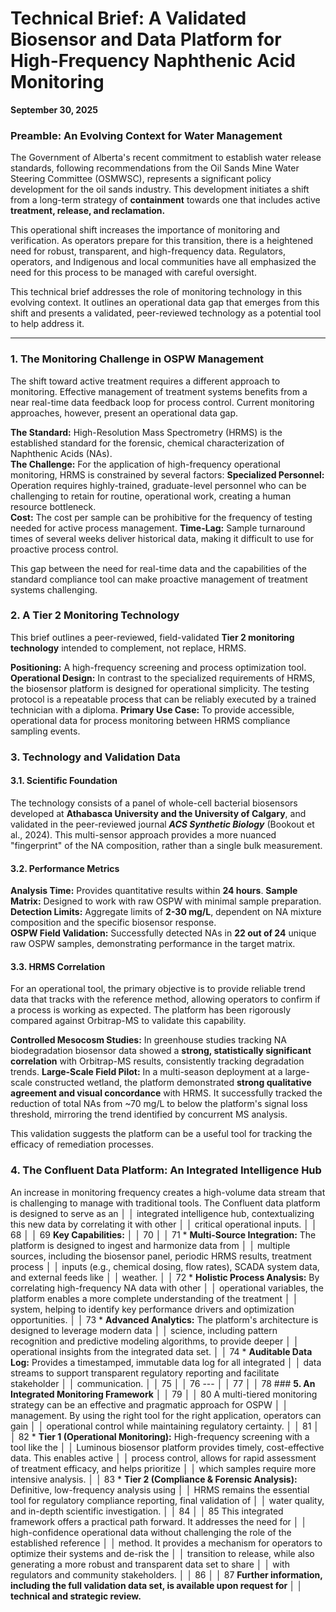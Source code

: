 # Technical Brief: A Validated Biosensor and Data Platform for High-Frequency Naphthenic Acid Monitoring                                                                                                     
**September 30, 2025**                                                                                              
### **Preamble: An Evolving Context for Water Management**   

The Government of Alberta's recent commitment to establish water release standards, following recommendations from the Oil Sands Mine Water Steering Committee (OSMWSC), represents a significant policy development for the oil sands industry. This development initiates a shift from a long-term strategy of **containment** towards one that includes active **treatment, release, and reclamation.** 

This operational shift increases the importance of monitoring and verification. As operators prepare for this transition, there is a heightened need for robust, transparent, and high-frequency data. Regulators, operators, and Indigenous and local communities have all emphasized the need for this process to be managed with careful oversight. 

This technical brief addresses the role of monitoring technology in this evolving context. It outlines an operational data gap that emerges from this shift and presents a validated, peer-reviewed technology as a potential tool to help address it.

---
### **1. The Monitoring Challenge in OSPW Management**     
The shift toward active treatment requires a different approach to monitoring. Effective management of treatment systems benefits from a near real-time data feedback loop for process control. Current monitoring approaches, however, present an operational data gap.  

**The Standard:** High-Resolution Mass Spectrometry (HRMS) is the established standard for the forensic, chemical characterization of Naphthenic Acids (NAs).  
**The Challenge:** For the application of high-frequency operational monitoring, HRMS is constrained by several factors:
	**Specialized Personnel:** Operation requires highly-trained, graduate-level personnel who can be challenging to retain for routine, operational work, creating a human resource bottleneck.   
	**Cost:** The cost per sample can be prohibitive for the frequency of testing needed for active process management. 
	**Time-Lag:** Sample turnaround times of several weeks deliver historical data, making it difficult to use for proactive process control. 

This gap between the need for real-time data and the capabilities of the standard compliance tool can make proactive management of treatment systems challenging. 
### **2. A Tier 2 Monitoring Technology** 

This brief outlines a peer-reviewed, field-validated **Tier 2 monitoring technology** intended to complement, not replace, HRMS. 	

**Positioning:** A high-frequency screening and process optimization tool.        **Operational Design:** In contrast to the specialized requirements of HRMS, the biosensor platform is designed for operational simplicity. The testing protocol is a repeatable process that can be reliably executed by a trained technician with a diploma.
**Primary Use Case:** To provide accessible, operational data for process monitoring between HRMS compliance sampling events. 
### **3. Technology and Validation Data**
#### **3.1. Scientific Foundation** 
The technology consists of a panel of whole-cell bacterial biosensors developed at **Athabasca University and the University of Calgary**, and validated in the peer-reviewed journal ***ACS Synthetic Biology*** (Bookout et al., 2024). This multi-sensor approach provides a more nuanced "fingerprint" of the NA composition, rather than a single bulk  measurement. 
#### **3.2. Performance Metrics**  

**Analysis Time:** Provides quantitative results within **24 hours**.
**Sample Matrix:** Designed to work with raw OSPW with minimal sample preparation.
**Detection Limits:** Aggregate limits of **2-30 mg/L**, dependent on NA mixture composition and the specific biosensor response.  
**OSPW Field Validation:** Successfully detected NAs in **22 out of 24** unique raw OSPW samples, demonstrating performance in the target matrix.
#### **3.3. HRMS Correlation** 

For an operational tool, the primary objective is to provide reliable trend data that tracks with the reference method, allowing operators to confirm if a process is working as expected. The platform has been rigorously compared against Orbitrap-MS to validate this capability.   

**Controlled Mesocosm Studies:** In greenhouse studies tracking NA biodegradation biosensor data showed a **strong, statistically significant correlation** with Orbitrap-MS results, consistently tracking degradation trends. 
**Large-Scale Field Pilot:** In a multi-season deployment at a large-scale constructed wetland, the platform demonstrated **strong qualitative agreement and visual concordance** with HRMS. It successfully tracked the reduction of total NAs from ~70 mg/L to below the platform's signal loss threshold, mirroring the trend identified by concurrent MS analysis. 

This validation suggests the platform can be a useful tool for tracking the efficacy of remediation processes.  
### **4. The Confluent Data Platform: An Integrated Intelligence Hub**

An increase in monitoring frequency creates a high-volume data stream that is challenging to manage with traditional tools. The Confluent data platform is designed to serve as an         │
 │       integrated intelligence hub, contextualizing this new data by correlating it with other       │
 │       critical operational inputs.                                                                  │
 │    68                                                                                               │
 │    69 **Key Capabilities:**                                                                         │
 │    70                                                                                               │
 │    71 *   **Multi-Source Integration:** The platform is designed to ingest and harmonize data from  │
 │       multiple sources, including the biosensor panel, periodic HRMS results, treatment process     │
 │       inputs (e.g., chemical dosing, flow rates), SCADA system data, and external feeds like        │
 │       weather.                                                                                      │
 │    72 *   **Holistic Process Analysis:** By correlating high-frequency NA data with other           │
 │       operational variables, the platform enables a more complete understanding of the treatment    │
 │       system, helping to identify key performance drivers and optimization opportunities.           │
 │    73 *   **Advanced Analytics:** The platform's architecture is designed to leverage modern data   │
 │       science, including pattern recognition and predictive modeling algorithms, to provide deeper  │
 │       operational insights from the integrated data set.                                            │
 │    74 *   **Auditable Data Log:** Provides a timestamped, immutable data log for all integrated     │
 │       data streams to support transparent regulatory reporting and facilitate stakeholder           │
 │       communication.                                                                                │
 │    75                                                                                               │
 │    76 ---                                                                                           │
 │    77                                                                                               │
 │    78 ### **5. An Integrated Monitoring Framework**                                                 │
 │    79                                                                                               │
 │    80 A multi-tiered monitoring strategy can be an effective and pragmatic approach for OSPW        │
 │       management. By using the right tool for the right application, operators can gain             │
 │       operational control while maintaining regulatory certainty.                                   │
 │    81                                                                                               │
 │    82 *   **Tier 1 (Operational Monitoring):** High-frequency screening with a tool like the        │
 │       Luminous biosensor platform provides timely, cost-effective data. This enables active         │
 │       process control, allows for rapid assessment of treatment efficacy, and helps prioritize      │
 │       which samples require more intensive analysis.                                                │
 │    83 *   **Tier 2 (Compliance & Forensic Analysis):** Definitive, low-frequency analysis using     │
 │       HRMS remains the essential tool for regulatory compliance reporting, final validation of      │
 │       water quality, and in-depth scientific investigation.                                         │
 │    84                                                                                               │
 │    85 This integrated framework offers a practical path forward. It addresses the need for          │
 │       high-confidence operational data without challenging the role of the established reference    │
 │       method. It provides a mechanism for operators to optimize their systems and de-risk the       │
 │       transition to release, while also generating a more robust and transparent data set to share  │
 │       with regulators and community stakeholders.                                                   │
 │    86                                                                                               │
 │    87 **Further information, including the full validation data set, is available upon request for  │
 │       technical and strategic review.**  